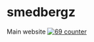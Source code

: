 # smedbergz
Main website
[![69 counter](https://img.shields.io/github/search/t0rre/smedbergz/69.svg)](https://github.com/t0rre/smedbergz/search?q=69)
